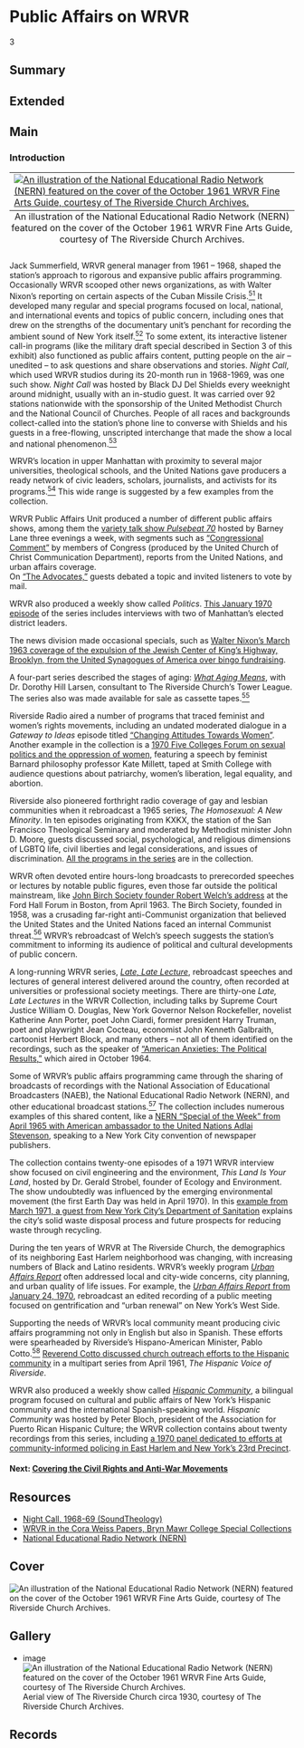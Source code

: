 # Public Affairs on WRVR

3

## Summary

## Extended

## Main

### Introduction

<table class="exhibit-image big-image">
<caption align="bottom" class="exhibit-caption">An illustration of the National Educational Radio Network (NERN) featured on the cover of the October 1961 WRVR Fine Arts Guide, courtesy of The Riverside Church Archives.
</caption>
<tr><td><a href="(https://s3.amazonaws.com/americanarchive.org/exhibits/5.+Illustration+of+NERN+featured+on+cover+of+WRVR+Fine+Arts+Guide+October+1961+CREDIT+The+Riverside+Church+Archives.png)" target="_blank"><img src="https://s3.amazonaws.com/americanarchive.org/exhibits/5.+Illustration+of+NERN+featured+on+cover+of+WRVR+Fine+Arts+Guide+October+1961+CREDIT+The+Riverside+Church+Archives.png" class="big-image" alt="An illustration of the National Educational Radio Network (NERN) featured on the cover of the October 1961 WRVR Fine Arts Guide, courtesy of The Riverside Church Archives."/></a></td></tr>
</table>

Jack Summerfield, WRVR general manager from 1961 – 1968, shaped the station’s approach to rigorous and expansive public affairs programming. Occasionally WRVR scooped other news organizations, as with Walter Nixon’s reporting on certain aspects of the Cuban Missile Crisis.[<sup>51</sup>](/exhibits/wrvr/notes#51) It developed many regular and special programs focused on local, national, and international events and topics of public concern, including ones that drew on the strengths of the documentary unit’s penchant for recording the ambient sound of New York itself.[<sup>52</sup>](/exhibits/wrvr/notes#52) To some extent, its interactive listener call-in programs (like the military draft special described in Section 3 of this exhibit) also functioned as public affairs content, putting people on the air – unedited – to ask questions and share observations and stories. *Night Call*, which used WRVR studios during its 20-month run in 1968-1969, was one such show. *Night Call* was hosted by Black DJ Del Shields every weeknight around midnight, usually with an in-studio guest. It was carried over 92 stations nationwide with the sponsorship of the United Methodist Church and the National Council of Churches. People of all races and backgrounds collect-called into the station’s phone line to converse with Shields and his guests in a free-flowing, unscripted interchange that made the show a local and national phenomenon.[<sup>53</sup>](/exhibits/wrvr/notes#53)  

WRVR’s location in upper Manhattan with proximity to several major universities, theological schools, and the United Nations gave producers a ready network of civic leaders, scholars, journalists, and activists for its programs.[<sup>54</sup>](/exhibits/wrvr/notes#54) This wide range is suggested by a few examples from the collection. 

WRVR Public Affairs Unit produced a number of different public affairs shows, among them the [variety talk show *Pulsebeat 70*](https://americanarchive.org/catalog/cpb-aacip-528-qf8jd4qz94?start=0&end=33.12) hosted by Barney Lane three evenings a week, with segments such as [“Congressional Comment”](https://americanarchive.org/catalog/cpb-aacip-528-3x83j3b46z?start=10556.71&end=10991.28) by members of Congress (produced by the United Church of Christ Communication Department), reports from the United Nations, and urban affairs coverage.  
On [“The Advocates,”](https://americanarchive.org/catalog/cpb-aacip-528-qf8jd4qz94?start=45.05&end=76.21) guests debated a topic and invited listeners to vote by mail. 

WRVR also produced a weekly show called *Politics*. [This January 1970 episode](https://americanarchive.org/catalog/cpb-aacip-528-3x83j3b46z?start=11048.9&end=14478.05) of the series includes interviews with two of Manhattan’s elected district leaders. 

The news division made occasional specials, such as [Walter Nixon’s March 1963 coverage of the expulsion of the Jewish Center of King’s Highway, Brooklyn, from the United Synagogues of America over bingo fundraising](https://americanarchive.org/catalog/cpb-aacip-528-kd1qf8kr51). 

A four-part series described the stages of aging: [*What Aging Means*](https://americanarchive.org/catalog/cpb-aacip-528-8p5v699d9s), with Dr. Dorothy Hill Larsen, consultant to The Riverside Church’s Tower League. The series also was made available for sale as cassette tapes.[<sup>55</sup>](/exhibits/wrvr/notes#55) 

Riverside Radio aired a number of programs that traced feminist and women’s rights movements, including an undated moderated dialogue in a *Gateway to Ideas* episode titled [“Changing Attitudes Towards Women”](https://americanarchive.org/catalog/cpb-aacip-528-pz51g0k68x?start=25.6&end=268.8). Another example in the collection is a [1970 Five Colleges Forum on sexual politics and the oppression of women](https://americanarchive.org/catalog/cpb-aacip-528-tt4fn12501?start=603.31&end=3799.86), featuring a speech by feminist Barnard philosophy professor Kate Millett, taped at Smith College with audience questions about patriarchy, women’s liberation, legal equality, and abortion. 

Riverside also pioneered forthright radio coverage of gay and lesbian communities when it rebroadcast a 1965 series, *The Homosexual: A New Minority*. In ten episodes originating from KXKX, the station of the San Francisco Theological Seminary and moderated by Methodist minister John D. Moore, guests discussed social, psychological, and religious dimensions of LGBTQ life, civil liberties and legal considerations, and issues of discrimination. [All the programs in the series](https://americanarchive.org/catalog?f%5Baccess_types%5D%5B%5D=online&q=%22homosexual%3A+a+new+minority%22) are in the collection.

WRVR often devoted entire hours-long broadcasts to prerecorded speeches or lectures by notable public figures, even those far outside the political mainstream, like [John Birch Society founder Robert Welch’s address](https://americanarchive.org/catalog/cpb-aacip-528-zw18k76b9b?start=1966.45&end=2059.98) at the Ford Hall Forum in Boston, from April 1963. The Birch Society, founded in 1958, was a crusading far-right anti-Communist organization that believed the United States and the United Nations faced an internal Communist threat.[<sup>56</sup>](/exhibits/wrvr/notes#56) WRVR’s rebroadcast of Welch’s speech suggests the station’s commitment to informing its audience of political and cultural developments of public concern.

A long-running WRVR series, [*Late, Late Lecture*](https://americanarchive.org/catalog?q=%22Late%2C+Late%2C+Lecture%22&utf8=%E2%9C%93&f[access_types][]=online), rebroadcast speeches and lectures of general interest delivered around the country, often recorded at universities or professional society meetings. There are thirty-one *Late, Late Lectures* in the WRVR Collection, including talks by Supreme Court Justice William O. Douglas, New York Governor Nelson Rockefeller, novelist Katherine Ann Porter, poet John Ciardi, former president Harry Truman, poet and playwright Jean Cocteau, economist John Kenneth Galbraith, cartoonist Herbert Block, and many others – not all of them identified on the recordings, such as the speaker of [“American Anxieties: The Political Results,”](https://americanarchive.org/catalog/cpb-aacip-528-xd0qr4q29p) which aired in October 1964. 

Some of WRVR’s public affairs programming came through the sharing of broadcasts of recordings with the National Association of Educational Broadcasters (NAEB), the National Educational Radio Network (NERN), and other educational broadcast stations.[<sup>57</sup>](/exhibits/wrvr/notes#57) The collection includes numerous examples of this shared content, like a [NERN “Special of the Week” from April 1965 with American ambassador to the United Nations Adlai Stevenson](https://americanarchive.org/catalog/cpb-aacip-528-rn3028qs88?start=271.06&end=438.48), speaking to a New York City convention of newspaper publishers. 	

The collection contains twenty-one episodes of a 1971 WRVR interview show focused on civil engineering and the environment, *This Land Is Your Land*, hosted by Dr. Gerald Strobel, founder of Ecology and Environment. The show undoubtedly was influenced by the emerging environmental movement (the first Earth Day was held in April 1970). In this [example from March 1971, a guest from New York City’s Department of Sanitation](https://americanarchive.org/catalog/cpb-aacip-528-0k2697100f?start=953.12&end=1005.4) explains the city’s solid waste disposal process and future prospects for reducing waste through recycling. 

During the ten years of WRVR at The Riverside Church, the demographics of its neighboring East Harlem neighborhood was changing, with increasing numbers of Black and Latino residents. WRVR’s weekly program [*Urban Affairs Report*](https://americanarchive.org/catalog?utf8=%E2%9C%93&f%5Baccess_types%5D%5B%5D=online&q=%22Urban+Affairs+Report%22) often addressed local and city-wide concerns, city planning, and urban quality of life issues. For example, the [*Urban Affairs Report* from January 24, 1970](https://americanarchive.org/catalog/cpb-aacip-528-3x83j3b46z?start=3780.61&end=7286.18), rebroadcast an edited recording of a public meeting focused on gentrification and “urban renewal” on New York’s West Side. 

Supporting the needs of WRVR’s local community meant producing civic affairs programming not only in English but also in Spanish. These efforts were spearheaded by Riverside’s Hispano-American Minister, Pablo Cotto.[<sup>58</sup>](/exhibits/wrvr/notes#58) [Reverend Cotto discussed church outreach efforts to the Hispanic community](https://americanarchive.org/catalog/cpb-aacip-528-7w6736n627?start=27.37&end=180.33) in a multipart series from April 1961, *The Hispanic Voice of Riverside*. 

WRVR also produced a weekly show called [*Hispanic Community*](https://americanarchive.org/catalog/cpb-aacip-528-fx73t9ff7b?start=53.36&end=94.06), a bilingual program focused on cultural and public affairs of New York’s Hispanic community and the international Spanish-speaking world. 
*Hispanic Community* was hosted by Peter Bloch, president of the Association for Puerto Rican Hispanic Culture; the WRVR collection contains about twenty recordings from this series, including [a 1970 panel dedicated to efforts at community-informed policing in East Harlem and New York’s 23rd Precinct](https://americanarchive.org/catalog/cpb-aacip-528-kd1qf8kr8z). 

#### Next: [Covering the Civil Rights and Anti-War Movements](/exhibits/wrvr/4-covering-civil-rights-anti-war-movements)

## Resources

- [Night Call, 1968-69 (SoundTheology)](https://soundtheology.org/night-call-1968-69/)
- [WRVR in the Cora Weiss Papers, Bryn Mawr College Special Collections](https://archives.tricolib.brynmawr.edu/agents/corporate_entities/13978)
- [National Educational Radio Network (NERN)](https://web.archive.org/web/20120623133418/http://www.lib.umd.edu/NPBA/subinfo/nern.html)


## Cover
  <img title="Cover Image" alt="An illustration of the National Educational Radio Network (NERN) featured on the cover of the October 1961 WRVR Fine Arts Guide, courtesy of The Riverside Church Archives." src="https://s3.amazonaws.com/americanarchive.org/exhibits/5.+Illustration+of+NERN+featured+on+cover+of+WRVR+Fine+Arts+Guide+October+1961+CREDIT+The+Riverside+Church+Archives.png">

## Gallery

- <a class="type">image</a>
    <img alt="An illustration of the National Educational Radio Network (NERN) featured on the cover of the October 1961 WRVR Fine Arts Guide, courtesy of The Riverside Church Archives." src="https://s3.amazonaws.com/americanarchive.org/exhibits/5.+Illustration+of+NERN+featured+on+cover+of+WRVR+Fine+Arts+Guide+October+1961+CREDIT+The+Riverside+Church+Archives.png">
    <a class="caption-text">Aerial view of The Riverside Church circa 1930, courtesy of The Riverside Church Archives.</a>

## Records

